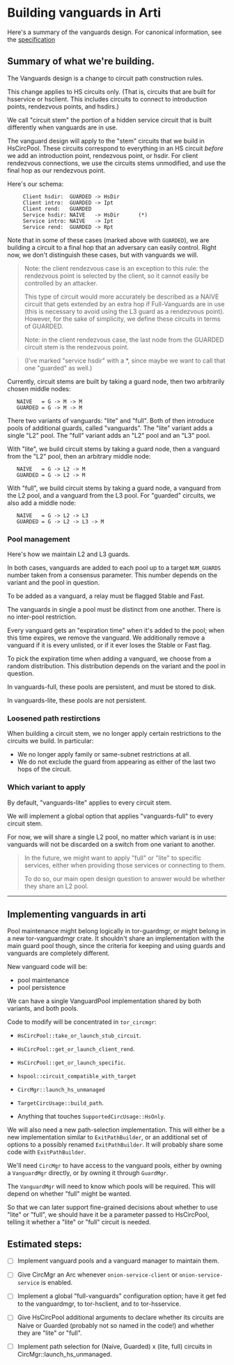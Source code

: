 # Building vanguards in Arti

Here's a summary of the vanguards design.
For canonical information, see the
[specification](https://spec.torproject.org/vanguards-spec/index.html)


## Summary of what we're building.

The Vanguards design is a change to circuit path construction rules.

This change applies to HS circuits only.
(That is, circuits that are built for hsservice or hsclient.
This includes circuits to connect to introduction points,
rendezvous points, and hsdirs.)

We call "circuit stem" the portion of a hidden service circuit
that is built differently when vanguards are in use.

The vanguard design will apply to the "stem" circuits
that we build in HsCircPool.  These circuits correspond to
everything in an HS circuit _before_ we add an introduction point,
rendezvous point, or hsdir.  For client rendezvous connections,
we use the circuits stems unmodified, and use the
final hop as our rendezvous point.

Here's our schema:
```
     Client hsdir:  GUARDED -> HsDir
     Client intro:  GUARDED -> Ipt
     Client rend:   GUARDED
     Service hsdir: NAIVE   -> HsDir      (*)
     Service intro: NAIVE   -> Ipt
     Service rend:  GUARDED -> Rpt
```

Note that in some of these cases (marked above with `GUARDED`),
we are building a circuit to a final hop
that an adversary can easily control.
Right now, we don't distinguish these cases,
but with vanguards we will.

> Note: the client rendezvous case is an exception to this rule:
> the rendezvous point is selected by the client, so it cannot easily be
> controlled by an attacker.
>
> This type of circuit would more accurately be described as a NAIVE circuit
> that gets extended by an extra hop if Full-Vanguards are in use
> (this is necessary to avoid using the L3 guard as a rendezvous point).
> However, for the sake of simplicity, we define these circuits in terms of
> GUARDED.
>
> Note: in the client rendezvous case, the last node from the GUARDED
> circuit stem is the rendezvous point.

> (I've marked "service hsdir" with a *,
> since maybe we want to call that one "guarded" as well.)

Currently, circuit stems are built by taking a guard node,
then two arbitrarily chosen middle nodes:
```
   NAIVE   = G -> M -> M
   GUARDED = G -> M -> M
```

There two variants of vanguards: "lite" and "full".
Both of then introduce pools of additional guards,
called "vanguards".
The "lite" variant adds a single "L2" pool.
The "full" variant adds an "L2" pool and an "L3" pool.

With "lite", we build circuit stems by taking a guard node,
then a vanguard from the "L2" pool, then an arbitrary middle node:
```
   NAIVE   = G -> L2 -> M
   GUARDED = G -> L2 -> M
```

With "full", we build circuit stems by taking a guard node,
a vanguard from the L2 pool,
and a vanguard from the L3 pool.
For "guarded" circuits, we also add a middle node:
```
   NAIVE   = G -> L2 -> L3
   GUARDED = G -> L2 -> L3 -> M
```

### Pool management

Here's how we maintain L2 and L3 guards.

In both cases, vanguards are added to each pool
up to a target `NUM_GUARDS` number taken from a consensus parameter.
This number depends on the variant and the pool in question.

To be added as a vanguard, a relay must be flagged Stable and Fast.

The vanguards in single a pool must be distinct from one another.
There is no inter-pool restriction.

Every vanguard gets an "expiration time" when it's added to the pool;
when this time expires, we remove the vanguard.
We additionally remove a vanguard if it is every unlisted,
or if it ever loses the Stable or Fast flag.

To pick the expiration time when adding a vanguard,
we choose from a random distribution.
This distribution depends on the variant and the pool in question.

In vanguards-full, these pools are persistent,
and must be stored to disk.

In vanguards-lite, these pools are not persistent.

### Loosened path restirctions

When building a circuit stem,
we no longer apply certain restrictions to the circuits we build.
In particular:

 - We no longer apply family or same-subnet restrictions at all.
 - We do not exclude the guard from appearing as
   either of the last two hops of the circuit.

### Which variant to apply

By default, "vanguards-lite" applies to every circuit stem.

We will implement a global option that applies "vanguards-full"
to every circuit stem.

For now, we will share a single L2 pool,
no matter which variant is in use:
vanguards will not be discarded on a switch
from one variant to another.

> In the future, we might want to apply "full" or "lite"
> to specific services,
> either when providing those services or connecting to them.
>
> To do so, our main open design question to answer
> would be whether they share an L2 pool.


-----


## Implementing vanguards in arti

Pool maintenance might belong logically in tor-guardmgr,
or might belong in a new tor-vanguardmgr crate.
It shouldn't share an implementation with the main guard pool though,
since the criteria for keeping and using
guards and vanguards are completely different.

New vanguard code will be:
 * pool maintenance
 * pool persistence

We can have a single VanguardPool implementation
shared by both variants, and both pools.

Code to modify will be concentrated in `tor_circmgr`:
 * `HsCircPool::take_or_launch_stub_circuit`.
 * `HsCircPool::get_or_launch_client_rend`.
 * `HsCircPool::get_or_launch_specific`.
 * `hspool::circuit_compatible_with_target`
 * `CircMgr::launch_hs_unmanaged`

 * `TargetCircUsage::build_path`.
 * Anything that touches `SupportedCircUsage::HsOnly`.

We will also need a new path-selection implementation.
This will either be a new implementation
similar to `ExitPathBuilder`,
or an additional set of options to a possibly renamed
`ExitPathBuilder`.
It will probably share some code with `ExitPathBuilder`.

We'll need `CircMgr` to have access to the vanguard pools,
either by owning a `VanguardMgr` directly,
or by owning it through `GuardMgr`.

The `VanguardMgr` will need to know which pools
will be required.
This will depend on whether "full" might be wanted.

So that we can later support fine-grained decisions
about whether to use "lite" or "full",
we should have it be a parameter passed to HsCircPool,
telling it whether a "lite" or "full" circuit is needed.

## Estimated steps:

 * [ ] Implement vanguard pools and a vanguard manager to maintain them.
 * [ ] Give CircMgr an Arc<VanguardMgr> whenever `onion-service-client`
       or `onion-service-service` is enabled.
 * [ ] Implement a global "full-vanguards" configuration option;
       have it get fed to the vanguardmgr, to tor-hsclient, and to tor-hsservice.
 * [ ] Give HsCircPool additional arguments to declare whether its
       circuits are Naive or Guarded
       (probably not so named in the code!)
       and whether they are "lite" or "full".
 * [ ] Implement path selection for (Naive, Guarded) x (lite, full)
       circuits in CircMgr::launch_hs_unmanaged.

